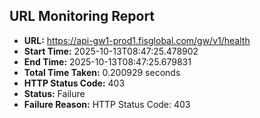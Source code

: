 ## URL Monitoring Report

- **URL:** https://api-gw1-prod1.fisglobal.com/gw/v1/health
- **Start Time:** 2025-10-13T08:47:25.478902
- **End Time:** 2025-10-13T08:47:25.679831
- **Total Time Taken:** 0.200929 seconds
- **HTTP Status Code:** 403
- **Status:** Failure
- **Failure Reason:** HTTP Status Code: 403
